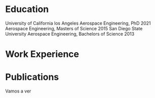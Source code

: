 # Education 
University of California los Angeles
Aerospace Engineering, PhD 2021
Aerospace Engineering, Masters of Science 2015
San Diego State University
Aerospace Engineering, Bachelors of Science 2013

# Work Experience 

# Publications 
Vamos a ver
